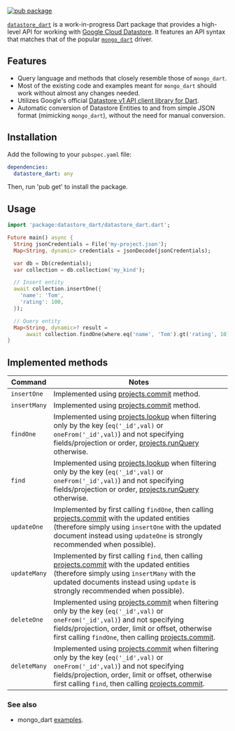 [![pub package](https://img.shields.io/pub/v/datastore_dart.svg)](https://pub.dartlang.org/packages/datastore_dart)

[`datastore_dart`](https://pub.dev/packages/datastore_dart) is a work-in-progress Dart package that provides a high-level API for working
with [Google Cloud Datastore](https://cloud.google.com/datastore).
It features an API syntax that matches that of the popular [`mongo_dart`](https://pub.dev/packages/mongo_dart) driver.

## Features

* Query language and methods that closely resemble those of `mongo_dart`.
* Most of the existing code and examples meant for `mongo_dart` should work without almost any changes needed.
* Utilizes Google's official [Datastore v1 API client library for Dart](https://pub.dev/packages/googleapis).
* Automatic conversion of Datastore Entities to and from simple JSON format (mimicking `mongo_dart`), without the need
  for manual conversion.

## Installation

Add the following to your `pubspec.yaml` file:

```yaml
dependencies:
  datastore_dart: any
```

Then, run 'pub get' to install the package.

## Usage

```dart
import 'package:datastore_dart/datastore_dart.dart';

Future main() async {
  String jsonCredentials = File('my-project.json');
  Map<String, dynamic> credentials = jsonDecode(jsonCredentials);

  var db = Db(credentials);
  var collection = db.collection('my_kind');

  // Insert entity
  await collection.insertOne({
    'name': 'Tom',
    'rating': 100,
  });

  // Query entity
  Map<String, dynamic>? result =
      await collection.findOne(where.eq('name', 'Tom').gt('rating', 10));
}
```

## Implemented methods

| Command      | Notes                                                                                                                                                                                                                                                                                                                                                                                                         |
|--------------|---------------------------------------------------------------------------------------------------------------------------------------------------------------------------------------------------------------------------------------------------------------------------------------------------------------------------------------------------------------------------------------------------------------|
| `insertOne`  | Implemented using [projects.commit](https://cloud.google.com/datastore/docs/reference/data/rest/v1/projects/commit) method.                                                                                                                                                                                                                                                                                   |
| `insertMany` | Implemented using [projects.commit](https://cloud.google.com/datastore/docs/reference/data/rest/v1/projects/commit) method.                                                                                                                                                                                                                                                                                   |
| `findOne`    | Implemented using [projects.lookup](https://cloud.google.com/datastore/docs/reference/data/rest/v1/projects/lookup) when filtering only by the key (`eq('_id',val)` or `oneFrom('_id',val)`) and not specifying fields/projection or order, [projects.runQuery](https://cloud.google.com/datastore/docs/reference/data/rest/v1/projects/runQuery) otherwise.                                                  |
| `find`       | Implemented using [projects.lookup](https://cloud.google.com/datastore/docs/reference/data/rest/v1/projects/lookup) when filtering only by the key (`eq('_id',val)` or `oneFrom('_id',val)`) and not specifying fields/projection or order, [projects.runQuery](https://cloud.google.com/datastore/docs/reference/data/rest/v1/projects/runQuery) otherwise.                                                  |
| `updateOne`  | Implemented by first calling `findOne`, then calling [projects.commit](https://cloud.google.com/datastore/docs/reference/data/rest/v1/projects/commit) with the updated entities (therefore simply using `insertOne` with the updated document instead using `updateOne` is strongly recommended when possible).                                                                                              |
| `updateMany` | Implemented by first calling `find`, then calling [projects.commit](https://cloud.google.com/datastore/docs/reference/data/rest/v1/projects/commit) with the updated entities (therefore simply using `insertMany` with the updated documents instead using `update` is strongly recommended when possible).                                                                                                  |
| `deleteOne`  | Implemented using [projects.commit](https://cloud.google.com/datastore/docs/reference/data/rest/v1/projects/commit) when filtering only by the key (`eq('_id',val)` or `oneFrom('_id',val)`) and not specifying fields/projection, order, limit or offset, otherwise first calling `findOne`, then calling [projects.commit](https://cloud.google.com/datastore/docs/reference/data/rest/v1/projects/commit). |
| `deleteMany` | Implemented using [projects.commit](https://cloud.google.com/datastore/docs/reference/data/rest/v1/projects/commit) when filtering only by the key (`eq('_id',val)` or `oneFrom('_id',val)`) and not specifying fields/projection, order, limit or offset, otherwise first calling `find`, then calling [projects.commit](https://cloud.google.com/datastore/docs/reference/data/rest/v1/projects/commit).    |

### See also

- mongo_dart [examples](https://github.com/mongo-dart/mongo_dart/tree/main/example).
